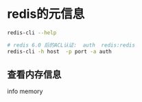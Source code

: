 # redis的元信息

```bash
redis-cli --help

# redis 6.0 后的ACL认证:  auth  redis:redis
redis-cli -h host  -p port -a auth

```

## 查看内存信息
info memory